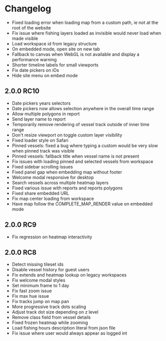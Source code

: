 # Changelog

- Fixed loading error when loading map from a custom path, ie not at the root of the website
- Fix issue where fishing layers loaded as invisible would never load when made visible
- Load workspace id from legacy structure
- On embedded mode, open site on new tab
- Fallback to canvas when WebGL is not available and display a performance warning
- Shorter timeline labels for small viewports
- Fix date pickers on iOs
- Hide site menu on embed mode

## 2.0.0 RC10
- Date pickers years selectors
- Date pickers now allows selection anywhere in the overall time range
- Allow multiple polygons in report
- Send layer name to report
- Temporarily remove rendering of vessel track outside of inner time range
- Don't resize viewport on toggle custom layer visibility
- Fixed loader style on Safari
- Pinned vessels: fixed a bug where typing a custom would be very slow when pinned track was visible
- Pinned vessels: fallback title when vessel name is not present
- Fix issues with loading pinned and selected vessels from workspace
- Fixed sidebar scrolling issues
- Fixed panel gap when embedding map without footer
- Welcome modal responsive for desktop
- Search vessels across multiple heatmap layers
- Fixed various issue with reports and reports polygons
- Fixed share embedded URL
- Fix map center loading from workspace
- Have map follow the COMPLETE_MAP_RENDER value on embedded mode

## 2.0.0 RC9
- Fix regression on heatmap interactivity

## 2.0.0 RC8
- Detect missing tileset ids
- Disable vessel history for guest users
- Fix extends and heatmap lookup on legacy workspaces
- Fix welcome modal styles
- Set minimum frame to 1 day
- Fix fast zoom issue
- Fix max hue issue
- Fix tracks jump on map pan
- More progressive track dots scaling
- Adjust track dot size depending on z level
- Remove class field from vessel details
- Fixed frozen heatmap while zooming
- Load fishing hours description literal from json file
- Fix issue where user would always appear as logged int
